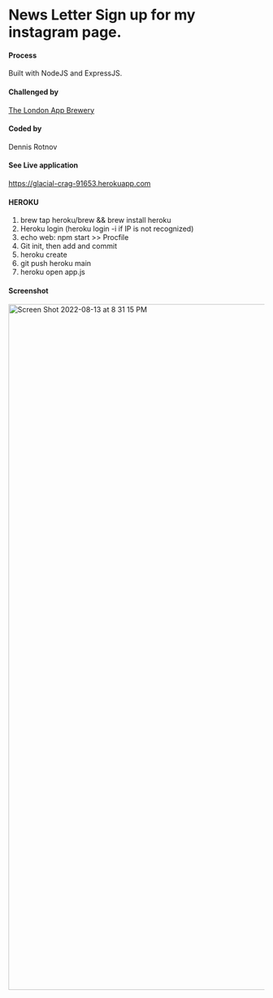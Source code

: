 # News Letter Sign up for my instagram page.

#### Process
Built with NodeJS and ExpressJS. 

#### Challenged by 
[The London App Brewery](https://www.appbrewery.co)

#### Coded by 
Dennis Rotnov
#### See Live application 
https://glacial-crag-91653.herokuapp.com

#### HEROKU
1. brew tap heroku/brew && brew install heroku
2. Heroku login (heroku login -i  if IP is not recognized)
3. echo web: npm start >> Procfile
4. Git init, then add and commit
5. heroku create
6. git push heroku main
7. heroku open app.js

#### Screenshot
<img width="1349" alt="Screen Shot 2022-08-13 at 8 31 15 PM" src="https://user-images.githubusercontent.com/86169204/184517738-22e236f8-d131-43e9-99c3-7f0d9e41126a.png">
